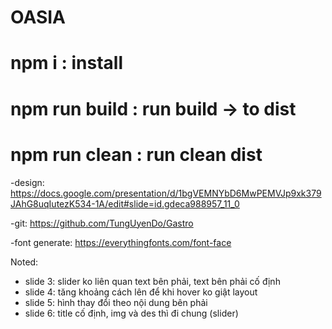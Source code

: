 # OASIA 

# npm i : install 
# npm run build : run build -> to dist
# npm run clean : run clean dist 

-design: https://docs.google.com/presentation/d/1bgVEMNYbD6MwPEMVJp9xk379JAhG8uqIutezK534-1A/edit#slide=id.gdeca988957_11_0

-git: https://github.com/TungUyenDo/Gastro

-font generate: https://everythingfonts.com/font-face

Noted:
- slide 3: slider ko liên quan text bên phải, text bên phải cố định
- slide 4: tăng khoảng cách lên để khi hover ko giật layout
- slide 5: hình thay đổi theo nội dung bên phải
- slide 6: title cố định, img và des thì đi chung (slider)